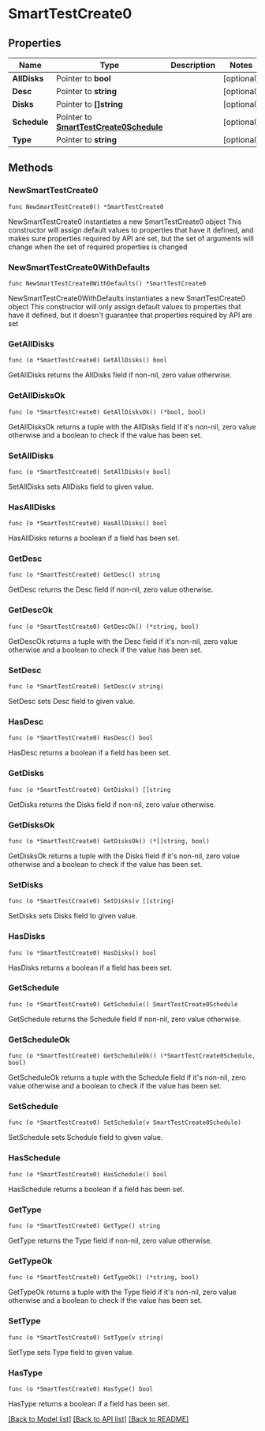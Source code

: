 # SmartTestCreate0

## Properties

Name | Type | Description | Notes
------------ | ------------- | ------------- | -------------
**AllDisks** | Pointer to **bool** |  | [optional] 
**Desc** | Pointer to **string** |  | [optional] 
**Disks** | Pointer to **[]string** |  | [optional] 
**Schedule** | Pointer to [**SmartTestCreate0Schedule**](SmartTestCreate0Schedule.md) |  | [optional] 
**Type** | Pointer to **string** |  | [optional] 

## Methods

### NewSmartTestCreate0

`func NewSmartTestCreate0() *SmartTestCreate0`

NewSmartTestCreate0 instantiates a new SmartTestCreate0 object
This constructor will assign default values to properties that have it defined,
and makes sure properties required by API are set, but the set of arguments
will change when the set of required properties is changed

### NewSmartTestCreate0WithDefaults

`func NewSmartTestCreate0WithDefaults() *SmartTestCreate0`

NewSmartTestCreate0WithDefaults instantiates a new SmartTestCreate0 object
This constructor will only assign default values to properties that have it defined,
but it doesn't guarantee that properties required by API are set

### GetAllDisks

`func (o *SmartTestCreate0) GetAllDisks() bool`

GetAllDisks returns the AllDisks field if non-nil, zero value otherwise.

### GetAllDisksOk

`func (o *SmartTestCreate0) GetAllDisksOk() (*bool, bool)`

GetAllDisksOk returns a tuple with the AllDisks field if it's non-nil, zero value otherwise
and a boolean to check if the value has been set.

### SetAllDisks

`func (o *SmartTestCreate0) SetAllDisks(v bool)`

SetAllDisks sets AllDisks field to given value.

### HasAllDisks

`func (o *SmartTestCreate0) HasAllDisks() bool`

HasAllDisks returns a boolean if a field has been set.

### GetDesc

`func (o *SmartTestCreate0) GetDesc() string`

GetDesc returns the Desc field if non-nil, zero value otherwise.

### GetDescOk

`func (o *SmartTestCreate0) GetDescOk() (*string, bool)`

GetDescOk returns a tuple with the Desc field if it's non-nil, zero value otherwise
and a boolean to check if the value has been set.

### SetDesc

`func (o *SmartTestCreate0) SetDesc(v string)`

SetDesc sets Desc field to given value.

### HasDesc

`func (o *SmartTestCreate0) HasDesc() bool`

HasDesc returns a boolean if a field has been set.

### GetDisks

`func (o *SmartTestCreate0) GetDisks() []string`

GetDisks returns the Disks field if non-nil, zero value otherwise.

### GetDisksOk

`func (o *SmartTestCreate0) GetDisksOk() (*[]string, bool)`

GetDisksOk returns a tuple with the Disks field if it's non-nil, zero value otherwise
and a boolean to check if the value has been set.

### SetDisks

`func (o *SmartTestCreate0) SetDisks(v []string)`

SetDisks sets Disks field to given value.

### HasDisks

`func (o *SmartTestCreate0) HasDisks() bool`

HasDisks returns a boolean if a field has been set.

### GetSchedule

`func (o *SmartTestCreate0) GetSchedule() SmartTestCreate0Schedule`

GetSchedule returns the Schedule field if non-nil, zero value otherwise.

### GetScheduleOk

`func (o *SmartTestCreate0) GetScheduleOk() (*SmartTestCreate0Schedule, bool)`

GetScheduleOk returns a tuple with the Schedule field if it's non-nil, zero value otherwise
and a boolean to check if the value has been set.

### SetSchedule

`func (o *SmartTestCreate0) SetSchedule(v SmartTestCreate0Schedule)`

SetSchedule sets Schedule field to given value.

### HasSchedule

`func (o *SmartTestCreate0) HasSchedule() bool`

HasSchedule returns a boolean if a field has been set.

### GetType

`func (o *SmartTestCreate0) GetType() string`

GetType returns the Type field if non-nil, zero value otherwise.

### GetTypeOk

`func (o *SmartTestCreate0) GetTypeOk() (*string, bool)`

GetTypeOk returns a tuple with the Type field if it's non-nil, zero value otherwise
and a boolean to check if the value has been set.

### SetType

`func (o *SmartTestCreate0) SetType(v string)`

SetType sets Type field to given value.

### HasType

`func (o *SmartTestCreate0) HasType() bool`

HasType returns a boolean if a field has been set.


[[Back to Model list]](../README.md#documentation-for-models) [[Back to API list]](../README.md#documentation-for-api-endpoints) [[Back to README]](../README.md)


